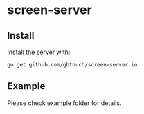 # screen-server

## Install

Install the server with:

```bash
go get github.com/gbtouch/screen-server.io
```

## Example

Please check example folder for details.
